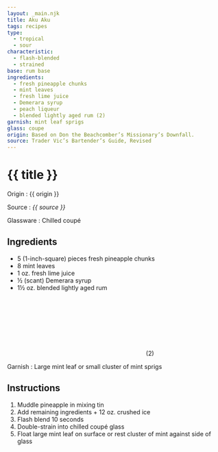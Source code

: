 ```yaml
---
layout: _main.njk
title: Aku Aku
tags: recipes
type:
  - tropical
  - sour
characteristic:
  - flash-blended
  - strained
base: rum base
ingredients:
  - fresh pineapple chunks
  - mint leaves
  - fresh lime juice
  - Demerara syrup
  - peach liqueur
  - blended lightly aged rum (2)
garnish: mint leaf sprigs
glass: coupe
origin: Based on Don the Beachcomber’s Missionary’s Downfall.
source: Trader Vic’s Bartender’s Guide, Revised
---
```

<!-- markdownlint-disable MD025 -->
# {{ title }}
<!-- markdownlint-disable MD025 -->

Origin
  : {{ origin }}

Source
  : <cite>{{ source }}</cite>

Glassware
  : Chilled coupé

## Ingredients

* 5 (1-inch-square) pieces fresh pineapple chunks
* 8 mint leaves
* 1 oz. fresh lime juice
* &frac12; (scant) Demerara syrup
* 1&frac12; oz. blended lightly aged rum<icon-l space="1em"><span class="with-icon"><svg class="icon"><use href="/assets/images/icons/circle-2.svg#circle-2"></use></svg><span class="sr-only">(2)</span></span></icon-l>

Garnish
  : Large mint leaf or small cluster of mint sprigs

## Instructions

1. Muddle pineapple in mixing tin
2. Add remaining ingredients + 12 oz. crushed ice
3. Flash blend 10 seconds
4. Double-strain into chilled coupé glass
5. Float large mint leaf on surface or rest cluster of mint against side of glass
